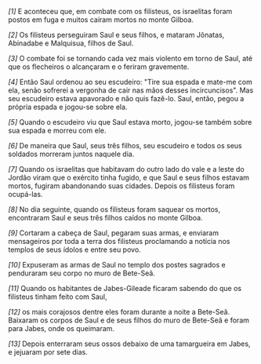 *[1]* E aconteceu que, em combate com os filisteus, os israelitas foram postos em fuga e muitos caíram mortos no monte Gilboa.

*[2]* Os filisteus perseguiram Saul e seus filhos, e mataram Jônatas, Abinadabe e Malquisua, filhos de Saul.

*[3]* O combate foi se tornando cada vez mais violento em torno de Saul, até que os flecheiros o alcançaram e o feriram gravemente.

*[4]* Então Saul ordenou ao seu escudeiro: "Tire sua espada e mate-me com ela, senão sofrerei a vergonha de cair nas mãos desses incircuncisos". Mas seu escudeiro estava apavorado e não quis fazê-lo. Saul, então, pegou a própria espada e jogou-se sobre ela.

*[5]* Quando o escudeiro viu que Saul estava morto, jogou-se também sobre sua espada e morreu com ele.

*[6]* De maneira que Saul, seus três filhos, seu escudeiro e todos os seus soldados morreram juntos naquele dia.

*[7]* Quando os israelitas que habitavam do outro lado do vale e a leste do Jordão viram que o exército tinha fugido, e que Saul e seus filhos estavam mortos, fugiram abandonando suas cidades. Depois os filisteus foram ocupá-las.

*[8]* No dia seguinte, quando os filisteus foram saquear os mortos, encontraram Saul e seus três filhos caídos no monte Gilboa.

*[9]* Cortaram a cabeça de Saul, pegaram suas armas, e enviaram mensageiros por toda a terra dos filisteus proclamando a notícia nos templos de seus ídolos e entre seu povo.

*[10]* Expuseram as armas de Saul no templo dos postes sagrados e penduraram seu corpo no muro de Bete-Seã.

*[11]* Quando os habitantes de Jabes-Gileade ficaram sabendo do que os filisteus tinham feito com Saul,

*[12]* os mais corajosos dentre eles foram durante a noite a Bete-Seã. Baixaram os corpos de Saul e de seus filhos do muro de Bete-Seã e foram para Jabes, onde os queimaram.

*[13]* Depois enterraram seus ossos debaixo de uma tamargueira em Jabes, e jejuaram por sete dias.

